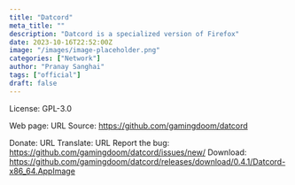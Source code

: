 ```yaml
---
title: "Datcord"
meta_title: ""
description: "Datcord is a specialized version of Firefox"
date: 2023-10-16T22:52:00Z
image: "/images/image-placeholder.png"
categories: ["Network"]
author: "Pranay Sanghai"
tags: ["official"]
draft: false
---
```


License: GPL-3.0

Web page: URL
Source: https://github.com/gamingdoom/datcord

Donate: URL
Translate: URL
Report the bug: https://github.com/gamingdoom/datcord/issues/new/
Download: https://github.com/gamingdoom/datcord/releases/download/0.4.1/Datcord-x86_64.AppImage
